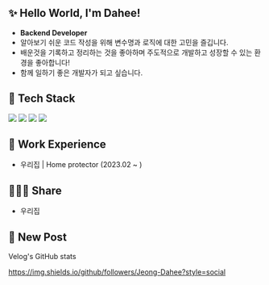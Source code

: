 ## ✨ Hello World, I'm Dahee!
- **Backend Developer**
- 알아보기 쉬운 코드 작성을 위해 변수명과 로직에 대한 고민을 즐깁니다.
- 배운것을 기록하고 정리하는 것을 좋아하며 주도적으로 개발하고 성장할 수 있는 환경을 좋아합니다!
- 함께 일하기 좋은 개발자가 되고 싶습니다.

## 🧰 Tech Stack
<img src="https://img.shields.io/badge/Java-F37C20?style=for-the-badge&logo=OpenJDK&logoColor=white"/> <img src="https://img.shields.io/badge/Spring-6DB33F?style=for-the-badge&logo=spring&logoColor=white"> <img src="https://img.shields.io/badge/Python-3776AB?style=for-the-badge&logo=python&logoColor=white"> <img src="https://img.shields.io/badge/Django-092E20?style=for-the-badge&logo=Django&logoColor=white">


## 📜 Work Experience
- 우리집 | Home protector (2023.02 ~ )

## 👩‍👧‍👦 Share
- 우리집

## 🎁 New Post
Velog's GitHub stats


<!--
**Jeong-Dahee/Jeong-Dahee** is a ✨ _special_ ✨ repository because its `README.md` (this file) appears on your GitHub profile.

Here are some ideas to get you started:

- 🔭 I’m currently working on ...
- 🌱 I’m currently learning ...
- 👯 I’m looking to collaborate on ...
- 🤔 I’m looking for help with ...
- 💬 Ask me about ...
- 📫 How to reach me: ...
- 😄 Pronouns: ...
- ⚡ Fun fact: ...
-->

https://img.shields.io/github/followers/Jeong-Dahee?style=social
